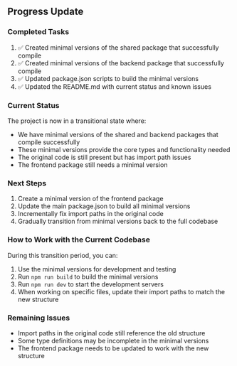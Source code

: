 ## Progress Update

### Completed Tasks

1. ✅ Created minimal versions of the shared package that successfully compile
2. ✅ Created minimal versions of the backend package that successfully compile
3. ✅ Updated package.json scripts to build the minimal versions
4. ✅ Updated the README.md with current status and known issues

### Current Status

The project is now in a transitional state where:

- We have minimal versions of the shared and backend packages that compile successfully
- These minimal versions provide the core types and functionality needed
- The original code is still present but has import path issues
- The frontend package still needs a minimal version

### Next Steps

1. Create a minimal version of the frontend package
2. Update the main package.json to build all minimal versions
3. Incrementally fix import paths in the original code
4. Gradually transition from minimal versions back to the full codebase

### How to Work with the Current Codebase

During this transition period, you can:

1. Use the minimal versions for development and testing
2. Run `npm run build` to build the minimal versions
3. Run `npm run dev` to start the development servers
4. When working on specific files, update their import paths to match the new structure

### Remaining Issues

- Import paths in the original code still reference the old structure
- Some type definitions may be incomplete in the minimal versions
- The frontend package needs to be updated to work with the new structure 